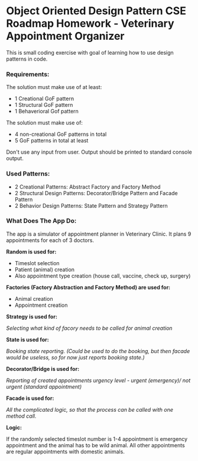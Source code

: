 # Object Oriented Design Pattern CSE Roadmap Homework - Veterinary Appointment Organizer

This is small coding exercise with goal of learning how to use design patterns in code.

### Requirements:
The solution must make use of at least:
* 1 Creational GoF pattern
* 1 Structural GoF pattern
* 1 Behaverioral Gof pattern

The solution must make use of:
* 4 non-creational GoF patterns in total
* 5 GoF patterns in total at least

Don't use any input from user.
Output should be printed to standard console output.

### Used Patterns:
* 2 Creational Patterns: Abstract Factory and Factory Method
* 2 Structural Design Patterns: Decorator/Bridge Pattern and Facade Pattern
* 2 Behavior Design Patterns: State Pattern and Strategy Pattern

### What Does The App Do:
The app is a simulator of appointment planner in Veterinary Clinic. It plans 9 appointments for each of 3 doctors.

**Random is used for:**
* Timeslot selection
* Patient (animal) creation
* Also appointment type creation (house call, vaccine, check up, surgery)

**Factories (Factory Abstraction and Factory Method) are used for:**

* Animal creation
* Appointment creation

**Strategy is used for:**

*Selecting what kind of facory needs to be called for animal creation*

**State is used for:**

*Booking state reporting. (Could be used to do the booking, but then facade would be useless, so for now just reports booking state.)*

**Decorator/Bridge is used for:**

*Reporting of created appointments urgency level - urgent (emergency)/ not urgent (standard appointment)*

**Facade is used for:**

*All the complicated logic, so that the process can be called with one method call.*

**Logic:**

If the randomly selected timeslot number is 1-4 appointment is emergency appointment and the animal has to be wild animal.
All other appointments are regular appointments with domestic animals.
